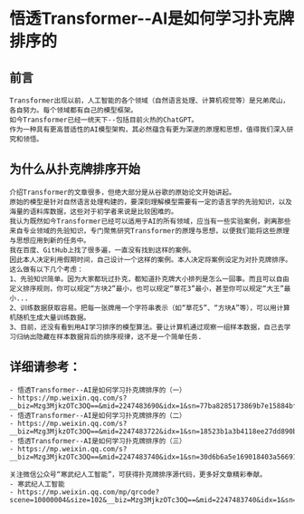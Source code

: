 # 悟透Transformer--AI是如何学习扑克牌排序的
## 前言
    Transformer出现以前，人工智能的各个领域（自然语言处理、计算机视觉等）是兄弟爬山，各自努力。每个领域都有自己的模型框架。
    如今Transformer已经一统天下--包括目前火热的ChatGPT。
    作为一种具有更高普适性的AI模型架构，其必然蕴含有更为深邃的原理和思想，值得我们深入研究和领悟。
## 为什么从扑克牌排序开始
    介绍Transformer的文章很多，但绝大部分是从谷歌的原始论文开始讲起。
    原始的模型是针对自然语言处理构建的，要深刻理解模型需要有一定的语言学的先验知识，以及海量的语料库数据，这些对于初学者来说是比较困难的。
    我认为既然如今Transformer已经可以适用于AI的所有领域，应当有一些实验案例，剥离那些来自专业领域的先验知识，专门聚焦研究Transformer的原理与思想，以便我们能将这些原理与思想应用到新的任务中。
    我在百度、GitHub上找了很多遍，一直没有找到这样的案例。
    因此本人决定利用假期时间，自己设计一个这样的案例。本人决定将案例设定为对扑克牌排序。这么做有以下几个考虑：
    1、先验知识简单。因为大家都玩过扑克，都知道扑克牌大小排列是怎么一回事。而且可以自由定义排序规则，你可以规定“方块2”最小，也可以规定“草花3”最小，甚至你可以规定“大王”最小...    
    2、训练数据获取容易。把每一张牌用一个字符串表示（如“草花5”、“方块A”等），可以用计算机随机生成大量训练数据。
    3、目前，还没有看到用AI学习排序的模型算法。要让计算机通过观察一组样本数据，自己去学习归纳出隐藏在样本数据背后的排序规律，这不是一个简单任务.
## 详细请参考：
    - 悟透Transformer--AI是如何学习扑克牌排序的（一） 
    - https://mp.weixin.qq.com/s?__biz=Mzg3MjkzOTc3OQ==&mid=2247483690&idx=1&sn=77ba8285173869b7e15884bf1ac1b656&chksm=cee6e946f9916050a8c84e7661f637e8c52b2cb343921bd21d83e8a5df68cf6c1937eda97f3a#rd
    - 悟透Transformer--AI是如何学习扑克牌排序的（二） 
    - https://mp.weixin.qq.com/s?__biz=Mzg3MjkzOTc3OQ==&mid=2247483722&idx=1&sn=18523b1a3b4118ee27dd890b1bdf7507&chksm=cee6e926f991603090898e4dc37a0d77f102b3a1cb3a0e6fad67353ef4138e6a89b9ca11f167#rd
    - 悟透Transformer--AI是如何学习扑克牌排序的（三） 
    - https://mp.weixin.qq.com/s?__biz=Mzg3MjkzOTc3OQ==&mid=2247483740&idx=1&sn=30d6b6a5e169018403a5669120f29cad&chksm=cee6e930f9916026a6de982a4055ce0bd9975f56d8672a1b2452316a7149c050ebd062ed6fb7#rd

    关注微信公众号“寒武纪人工智能”，可获得扑克牌排序源代码，更多好文章精彩奉献。
    - 寒武纪人工智能 
    - https://mp.weixin.qq.com/mp/qrcode?scene=10000004&size=102&__biz=Mzg3MjkzOTc3OQ==&mid=2247483740&idx=1&sn=30d6b6a5e169018403a5669120f29cad&send_time=
    
